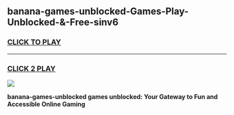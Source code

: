 
## banana-games-unblocked-Games-Play-Unblocked-&-Free-sinv6
<h3>
<a href="https://premium76.site?title=banana-games-unblocked&ref=24A">CLICK TO PLAY</a></h3>
<hr>

<h3>
<a href="https://premium76.site?title=banana-games-unblocked&ref=24A">CLICK 2 PLAY</a>
  
</h3>

<a href="https://premium76.site?title=banana-games-unblocked&ref=24A"><img src="https://clearcache.store/games.png"></a>


**banana-games-unblocked games unblocked: Your Gateway to Fun and Accessible Online Gaming**
